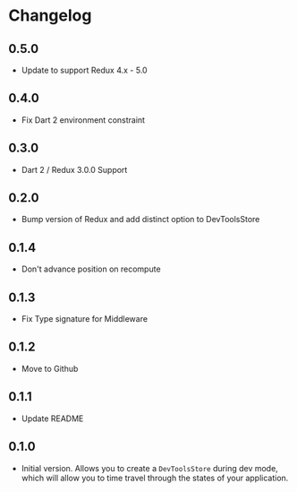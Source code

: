 # Changelog

## 0.5.0

  * Update to support Redux 4.x - 5.0

## 0.4.0

  - Fix Dart 2 environment constraint

## 0.3.0

  - Dart 2 / Redux 3.0.0 Support

## 0.2.0

  - Bump version of Redux and add distinct option to DevToolsStore

## 0.1.4

  - Don't advance position on recompute

## 0.1.3

  - Fix Type signature for Middleware

## 0.1.2

  - Move to Github

## 0.1.1

  - Update README

## 0.1.0

  - Initial version. Allows you to create a `DevToolsStore` during dev mode, which will allow you to time travel through the states of your application. 

